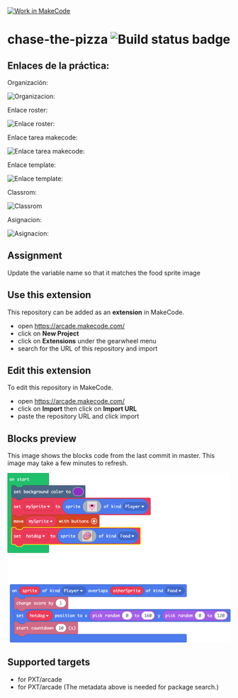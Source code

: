 [![Work in MakeCode](https://classroom.github.com/assets/work-in-make-code-46eb539bcdc54ff4682c9f84a178d570a59fd821693cb33b02a3e5220eed4e48.svg)](https://classroom.github.com/online_ide?assignment_repo_id=12777625&assignment_repo_type=AssignmentRepo)
# chase-the-pizza ![Build status badge](https://github.com/arelia/chase-the-pizza/workflows/MakeCode/badge.svg)
## Enlaces de la práctica:

Organización:

![Organizacion:](https://github.com/orgs/ull-mfp-aet-2324-alu0100596113/repositories)

Enlace roster:

![Enlace roster:](https://classroom.github.com/classrooms/149103989-ull-mfp-aet-2324-alu0100596113/roster)

Enlace tarea makecode:

![Enlace tarea makecode:](https://classroom.github.com/classrooms/149103989-ull-mfp-aet-2324-alu0100596113/assignments/makecode)

Enlace template:

![Enlace template:](https://github.com/ull-mfp-aet-2324-alu0100596113/makecode-template)

Classrom:

![Classrom](https://classroom.github.com/classrooms)

Asignacion:

![Asignacion:](https://classroom.github.com/classrooms/149103989-ull-mfp-aet-2324-alu0100596113/assignments/makecode)


## Assignment
Update the variable name so that it matches the food sprite image

## Use this extension

This repository can be added as an **extension** in MakeCode.

* open https://arcade.makecode.com/
* click on **New Project**
* click on **Extensions** under the gearwheel menu
* search for the URL of this repository and import

## Edit this extension

To edit this repository in MakeCode.

* open https://arcade.makecode.com/
* click on **Import** then click on **Import URL**
* paste the repository URL and click import

## Blocks preview

This image shows the blocks code from the last commit in master.
This image may take a few minutes to refresh.

![A rendered view of the blocks](https://raw.githubusercontent.com/ULL-MFP-AET/makecode-template/master/.makecode/blocks.png)

## Supported targets

* for PXT/arcade
* for PXT/arcade
(The metadata above is needed for package search.)

